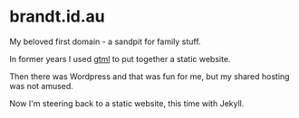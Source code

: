 brandt.id.au
============

My beloved first domain - a sandpit for family stuff.

In former years I used [gtml](http://gtml.sourceforge.net/) to put together a static website.

Then there was Wordpress and that was fun for me, but my shared hosting was not amused.

Now I'm steering back to a static website, this time with Jekyll.
